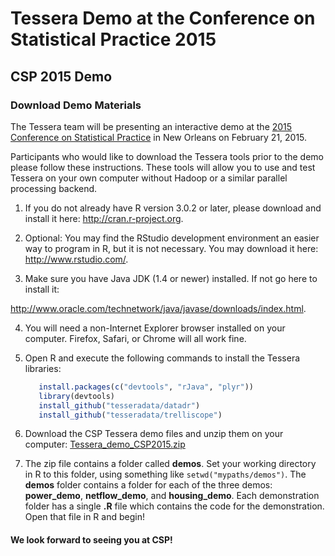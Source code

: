 <!--
Comments:
To create index.html, do this in R:
   library(buildDocs)
   setwd(".../docs-csp2015")
   buildDocs("analysis", outLoc=".", copyrightText="")

   library(Smisc)
   # Comment out copyright text, and 'Previous' and 'Next' links since they
   # aren't relevant (and the break)
   streamEdit(list(c = list(at = "<p>&copy; , ", type = "html", fixed = TRUE), 
                   c = list(at = "id=\"previous\">&larr;", type = "html", fixed = TRUE), 
                   c = list(at = "id=\"next\">Next &rarr;", type = "html", fixed = TRUE), 
              inFile = "index.html", outFile = "index.html")
   
-->

# Tessera Demo at the Conference on Statistical Practice 2015 #

## CSP 2015 Demo ##

### Download Demo Materials ###

The Tessera team will be presenting an interactive demo at the 
<a href="http://www.amstat.org/meetings/csp/2015/" target="_blank">
2015 Conference on Statistical Practice</a> in 
New Orleans on February 21, 2015.

Participants who would like to download the Tessera tools prior to the demo 
please follow these instructions. These tools will allow you to use and test 
Tessera on your own computer without Hadoop or a similar parallel 
processing backend.

1. If you do not already have R version 3.0.2 or later, please download and
install it here: <a href="http://cran.r-project.org" target="_blank">
http://cran.r-project.org</a>. 

2. Optional: You may find the RStudio development environment an easier way
to program in R, but it is not necessary. You may download it here:
<a href="http://www.rstudio.com/" target="_blank">http://www.rstudio.com/</a>.

3. Make sure you have Java JDK (1.4 or newer) installed. If not go here to 
install it: 
<a href="http://www.oracle.com/technetwork/java/javase/downloads/index.html" target="_blank">
http://www.oracle.com/technetwork/java/javase/downloads/index.html</a>.

4. You will need a non-Internet Explorer browser installed on your computer.  Firefox, Safari, or Chrome will all work fine.

5. Open R and execute the following commands to install the Tessera libraries:
   
   ```r
      install.packages(c("devtools", "rJava", "plyr"))
      library(devtools)
      install_github("tesseradata/datadr")
      install_github("tesseradata/trelliscope")
   ```

6. Download the CSP Tessera demo files and unzip them on your computer:
[Tessera_demo_CSP2015.zip](Tessera_demo_CSP2015.zip)

7. The zip file contains a folder called __demos__.  Set your working directory in R to this folder,
using something like `setwd("mypaths/demos")`.  The __demos__ folder 
contains a folder for each of the three demos:  __power_demo__, __netflow_demo__, and __housing_demo__.
Each demonstration folder has a single __.R__ file which contains the code for the demonstration.  
Open that file in R and begin!

#### We look forward to seeing you at CSP! 
